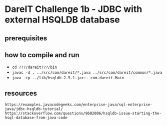 # DareIT Challenge 1b - JDBC with external HSQLDB database

## prerequisites

## how to compile and run
* `cd ???/dareit???/bin`
* `javac -d . ../src/com/dareit/*.java ../src/com/dareit/common/*.java`
* `java -cp ../lib/hsqldb-2.5.1.jar:. com.dareit.Main`


## resources
`https://examples.javacodegeeks.com/enterprise-java/sql-enterprise-java/jdbc-hsqldb-tutorial/`
`https://stackoverflow.com/questions/9602006/hsqldb-issue-starting-the-hsql-database-from-java-code`